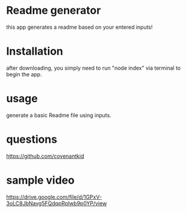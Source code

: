 # Readme generator
this app generates a readme based on your entered inputs!
# Installation
after downloading, you simply need to run "node index" via terminal to begin the app.
# usage
generate a basic Readme file using inputs.
# questions
https://github.com/covenantkid


 # sample video
https://drive.google.com/file/d/1GPxV-3oLC8JbNavg5FQdqpRplwb9p0YP/view